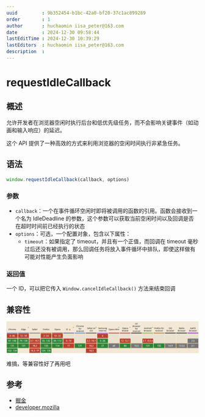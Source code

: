 ```yaml
---
uuid         : 9b352454-b1bc-42a0-bf20-37c1ac899289
order        : 1
author       : huchaomin iisa_peter@163.com
date         : 2024-12-30 09:58:44
lastEditTime : 2024-12-30 10:39:29
lastEditors  : huchaomin iisa_peter@163.com
description  :
---
```


# requestIdleCallback

## 概述

允许开发者在浏览器空闲时执行后台和低优先级任务，而不会影响关键事件（如动画和输入响应）的延迟。

这个 API 提供了一种高效的方式来利用浏览器的空闲时间执行非紧急任务。

## 语法

```ts
window.requestIdleCallback(callback, options)
```

### 参数

- `callback`：一个在事件循环空闲时即将被调用的函数的引用。函数会接收到一个名为 IdleDeadline 的参数，这个参数可以获取当前空闲时间以及回调是否在超时时间前已经执行的状态
- `options`：可选，一个配置对象，包含以下属性：
  - `timeout`：如果指定了 timeout，并且有一个正值，而回调在 timeout 毫秒过后还没有被调用，那么回调任务将放入事件循环中排队，即使这样做有可能对性能产生负面影响

### 返回值

一个 ID，可以把它传入 `Window.cancelIdleCallback()` 方法来结束回调

## 兼容性

![can i use](./canIuse.png)

难搞，等兼容性好了再用吧

## 参考

- [掘金](https://juejin.cn/post/7061947637167194142)
- [developer.mozilla](https://developer.mozilla.org/zh-CN/docs/Web/API/Background_Tasks_API)
